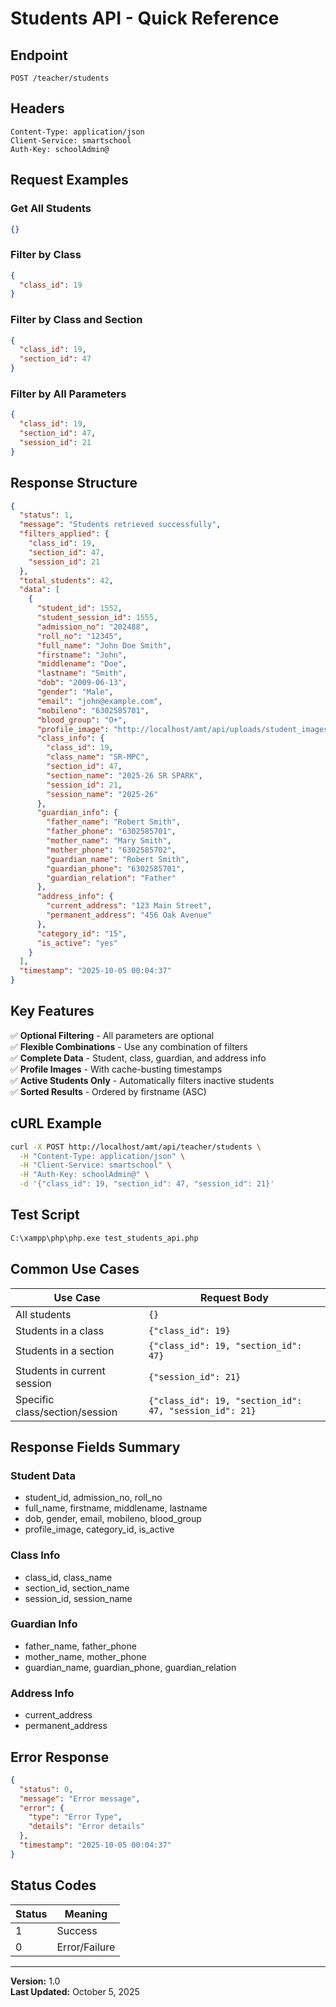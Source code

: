 # Students API - Quick Reference

## Endpoint

```
POST /teacher/students
```

## Headers

```
Content-Type: application/json
Client-Service: smartschool
Auth-Key: schoolAdmin@
```

## Request Examples

### Get All Students
```json
{}
```

### Filter by Class
```json
{
  "class_id": 19
}
```

### Filter by Class and Section
```json
{
  "class_id": 19,
  "section_id": 47
}
```

### Filter by All Parameters
```json
{
  "class_id": 19,
  "section_id": 47,
  "session_id": 21
}
```

## Response Structure

```json
{
  "status": 1,
  "message": "Students retrieved successfully",
  "filters_applied": {
    "class_id": 19,
    "section_id": 47,
    "session_id": 21
  },
  "total_students": 42,
  "data": [
    {
      "student_id": 1552,
      "student_session_id": 1555,
      "admission_no": "202488",
      "roll_no": "12345",
      "full_name": "John Doe Smith",
      "firstname": "John",
      "middlename": "Doe",
      "lastname": "Smith",
      "dob": "2009-06-13",
      "gender": "Male",
      "email": "john@example.com",
      "mobileno": "6302585701",
      "blood_group": "O+",
      "profile_image": "http://localhost/amt/api/uploads/student_images/1552.jpg?1759602877",
      "class_info": {
        "class_id": 19,
        "class_name": "SR-MPC",
        "section_id": 47,
        "section_name": "2025-26 SR SPARK",
        "session_id": 21,
        "session_name": "2025-26"
      },
      "guardian_info": {
        "father_name": "Robert Smith",
        "father_phone": "6302585701",
        "mother_name": "Mary Smith",
        "mother_phone": "6302585702",
        "guardian_name": "Robert Smith",
        "guardian_phone": "6302585701",
        "guardian_relation": "Father"
      },
      "address_info": {
        "current_address": "123 Main Street",
        "permanent_address": "456 Oak Avenue"
      },
      "category_id": "15",
      "is_active": "yes"
    }
  ],
  "timestamp": "2025-10-05 00:04:37"
}
```

## Key Features

✅ **Optional Filtering** - All parameters are optional  
✅ **Flexible Combinations** - Use any combination of filters  
✅ **Complete Data** - Student, class, guardian, and address info  
✅ **Profile Images** - With cache-busting timestamps  
✅ **Active Students Only** - Automatically filters inactive students  
✅ **Sorted Results** - Ordered by firstname (ASC)

## cURL Example

```bash
curl -X POST http://localhost/amt/api/teacher/students \
  -H "Content-Type: application/json" \
  -H "Client-Service: smartschool" \
  -H "Auth-Key: schoolAdmin@" \
  -d '{"class_id": 19, "section_id": 47, "session_id": 21}'
```

## Test Script

```bash
C:\xampp\php\php.exe test_students_api.php
```

## Common Use Cases

| Use Case | Request Body |
|----------|--------------|
| All students | `{}` |
| Students in a class | `{"class_id": 19}` |
| Students in a section | `{"class_id": 19, "section_id": 47}` |
| Students in current session | `{"session_id": 21}` |
| Specific class/section/session | `{"class_id": 19, "section_id": 47, "session_id": 21}` |

## Response Fields Summary

### Student Data
- student_id, admission_no, roll_no
- full_name, firstname, middlename, lastname
- dob, gender, email, mobileno, blood_group
- profile_image, category_id, is_active

### Class Info
- class_id, class_name
- section_id, section_name
- session_id, session_name

### Guardian Info
- father_name, father_phone
- mother_name, mother_phone
- guardian_name, guardian_phone, guardian_relation

### Address Info
- current_address
- permanent_address

## Error Response

```json
{
  "status": 0,
  "message": "Error message",
  "error": {
    "type": "Error Type",
    "details": "Error details"
  },
  "timestamp": "2025-10-05 00:04:37"
}
```

## Status Codes

| Status | Meaning |
|--------|---------|
| 1 | Success |
| 0 | Error/Failure |

---

**Version:** 1.0  
**Last Updated:** October 5, 2025

